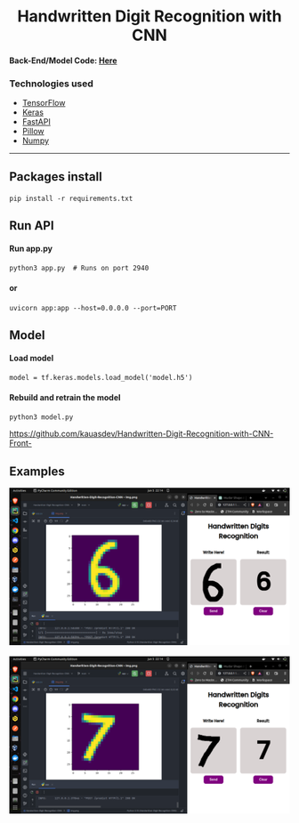 <h1 align="center">Handwritten Digit Recognition with CNN</h1>

#### Back-End/Model Code: [Here](https://github.com/kauasdev/Handwritten-Digit-Recognition-with-TensorFlow)

### Technologies used

- [TensorFlow](https://www.tensorflow.org/)
- [Keras](https://keras.io/)
- [FastAPI](https://fastapi.tiangolo.com/)
- [Pillow](https://pillow.readthedocs.io/en/stable/?badge=latest#)
- [Numpy](https://numpy.org/)

-----
## Packages install
    pip install -r requirements.txt
## Run API
#### Run app.py
    python3 app.py  # Runs on port 2940
#### or 
    uvicorn app:app --host=0.0.0.0 --port=PORT
## Model
#### Load model
    model = tf.keras.models.load_model('model.h5')
#### Rebuild and retrain the model
    python3 model.py
https://github.com/kauasdev/Handwritten-Digit-Recognition-with-CNN-Front-
## Examples
![The model predicted the number six(6)](assets/predict_six.png)
<br><br>
![The model predicted the number seven(7)](assets/predict_seven.png)